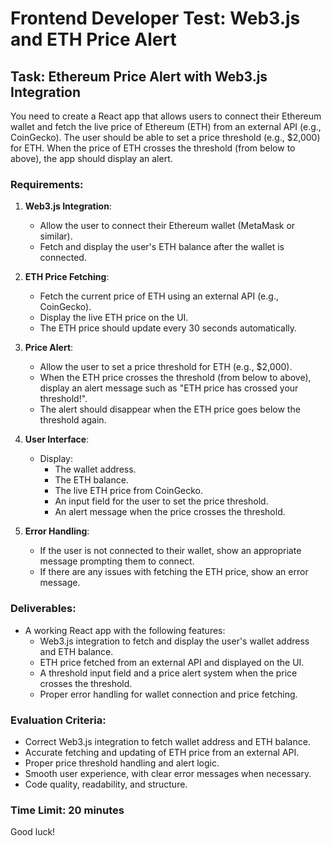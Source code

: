 # Frontend Developer Test: Web3.js and ETH Price Alert

## Task: Ethereum Price Alert with Web3.js Integration

You need to create a React app that allows users to connect their Ethereum wallet and fetch the live price of Ethereum (ETH) from an external API (e.g., CoinGecko). 
The user should be able to set a price threshold (e.g., $2,000) for ETH. When the price of ETH crosses the threshold (from below to above), the app should display an alert.

### Requirements:

1. **Web3.js Integration**:
    - Allow the user to connect their Ethereum wallet (MetaMask or similar).
    - Fetch and display the user's ETH balance after the wallet is connected.

2. **ETH Price Fetching**:
    - Fetch the current price of ETH using an external API (e.g., CoinGecko).
    - Display the live ETH price on the UI.
    - The ETH price should update every 30 seconds automatically.

3. **Price Alert**:
    - Allow the user to set a price threshold for ETH (e.g., $2,000).
    - When the ETH price crosses the threshold (from below to above), display an alert message such as "ETH price has crossed your threshold!".
    - The alert should disappear when the ETH price goes below the threshold again.

4. **User Interface**:
    - Display:
      - The wallet address.
      - The ETH balance.
      - The live ETH price from CoinGecko.
      - An input field for the user to set the price threshold.
      - An alert message when the price crosses the threshold.

5. **Error Handling**:
    - If the user is not connected to their wallet, show an appropriate message prompting them to connect.
    - If there are any issues with fetching the ETH price, show an error message.

### Deliverables:

- A working React app with the following features:
  - Web3.js integration to fetch and display the user's wallet address and ETH balance.
  - ETH price fetched from an external API and displayed on the UI.
  - A threshold input field and a price alert system when the price crosses the threshold.
  - Proper error handling for wallet connection and price fetching.

### Evaluation Criteria:
- Correct Web3.js integration to fetch wallet address and ETH balance.
- Accurate fetching and updating of ETH price from an external API.
- Proper price threshold handling and alert logic.
- Smooth user experience, with clear error messages when necessary.
- Code quality, readability, and structure.

### Time Limit: 20 minutes

Good luck!
